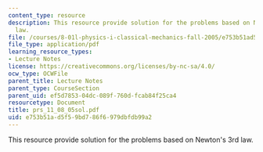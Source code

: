 ```yaml
---
content_type: resource
description: This resource provide solution for the problems based on Newton's 3rd
  law.
file: /courses/8-01l-physics-i-classical-mechanics-fall-2005/e753b51ad5f59bd786f6979dbfdb99a2_prs_11_08_05sol.pdf
file_type: application/pdf
learning_resource_types:
- Lecture Notes
license: https://creativecommons.org/licenses/by-nc-sa/4.0/
ocw_type: OCWFile
parent_title: Lecture Notes
parent_type: CourseSection
parent_uid: ef5d7853-04dc-089f-760d-fcab84f25ca4
resourcetype: Document
title: prs_11_08_05sol.pdf
uid: e753b51a-d5f5-9bd7-86f6-979dbfdb99a2
---
```

This resource provide solution for the problems based on Newton's 3rd law.